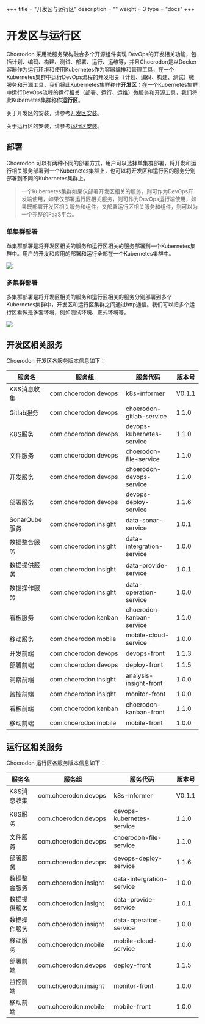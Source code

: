 +++
title = "开发区与运行区"
description = ""
weight = 3
type = "docs"
+++

# 开发区与运行区

Choerodon 采用微服务架构融合多个开源组件实现 DevOps的开发相关功能，包括计划、编码、构建、测试、部署、运行、运维等，并且Choerodon是以Docker容器作为运行环境和使用Kubernetes作为容器编排和管理工具，在一个Kubernetes集群中运行DevOps流程的开发相关（计划、编码、构建、测试）微服务和开源工具，我们将此Kubernetes集群称作**开发区**；在一个Kubernetes集群中运行DevOps流程的运行相关（部署、运行、运维）微服务和开源工具，我们将此Kubernetes集群称作**运行区**。

关于开发区的安装，请参考[开发区安装](./installation-configuration/development-install-guide)。

关于运行区的安装，请参考[运行区安装](./installation-configuration/deployment-install-guide)。

## 部署

Choerodon 可以有两种不同的部署方式，用户可以选择单集群部署，将开发和运行相关服务部署到一个Kubernetes集群上，也可以将开发区和运行区的服务分别部署到不同的Kubernetes集群上。

> 一个Kubernetes集群如果仅部署开发区相关的服务，则可作为DevOps开发端使用，如果仅部署运行区相关服务，则可作为DevOps运行端使用，如果既部署开发区相关服务和组件，又部署运行区相关服务和组件，则可以为一个完整的PaaS平台。


### 单集群部署

单集群部署是将开发区相关的服务和运行区相关的服务部署到一个Kubernetes集群中。用户的开发和应用的部署和运行全部在一个Kubernetes集群中。

![](/img/docs/concept/choerodon-deploy-single.png)

### 多集群部署

多集群部署是将开发区相关的服务和运行区相关的服务分别部署到多个Kubernetes集群中，开发区和运行区集群之间通过http通信。我们可以把多个运行区看做是多套环境，例如测试环境、正式环境等。

![](/img/docs/concept/choerodon-deploy-multiple.png)

## 开发区相关服务

Choerodon 开发区各服务版本信息如下：

服务名	|服务组	|	服务代码	|	版本号
---	|---	|	---	|	---
K8S消息收集	|	com.choerodon.devops 	|	k8s-informer 	|	V0.1.1
Gitlab服务	|	com.choerodon.devops 	|	choerodon-gitlab-service  	|	1.1.0
K8S服务	|	com.choerodon.devops 	|	devops-kubernetes-service	|	1.1.0
文件服务	|	com.choerodon.devops 	|	choerodon-file-service 	|	1.1.0
开发服务	|	com.choerodon.devops 	|	choerodon-devops-service  	|	1.1.0
部署服务	|	com.choerodon.devops 	|	devops-deploy-service	|	1.1.6
SonarQube服务	|	com.choerodon.insight 	|	data-sonar-service  	|	1.0.1
数据整合服务	|	com.choerodon.insight 	|	data-intergration-service	|	1.0.0
数据提供服务	|	com.choerodon.insight 	|	data-provide-service 	|	1.0.1
数据操作服务	|	com.choerodon.insight	|	data-operation-service 	|	1.0.0
看板服务	|	com.choerodon.kanban 	|	choerodon-kanban-service 	|	1.1.0
移动服务	|	com.choerodon.mobile 	|	mobile-cloud-service 	|	1.0.0
开发前端	|	com.choerodon.devops 	|	devops-front 	|	1.1.3
部署前端	|	com.choerodon.devops 	|	deploy-front 	|	1.1.5
洞察前端	|	com.choerodon.insight 	|	analysis-insight-front  	|	1.0.0
监控前端	|	com.choerodon.insight 	|	monitor-front	|	1.0.0
看板前端	|	com.choerodon.kanban 	|	choerodon-kanban-front 	|	1.1.0
移动前端	|	com.choerodon.mobile 	|	mobile-front 	|	1.0.0

## 运行区相关服务

Choerodon 运行区各服务版本信息如下：

服务名	|服务组	|	服务代码	|	版本号
---	|---	|	---	|	---
K8S消息收集	|	com.choerodon.devops 	|	k8s-informer 	|	V0.1.1
K8S服务	|	com.choerodon.devops 	|	devops-kubernetes-service	|	1.1.0
文件服务	|	com.choerodon.devops 	|	choerodon-file-service 	|	1.1.0
部署服务	|	com.choerodon.devops 	|	devops-deploy-service	|	1.1.6
数据整合服务	|	com.choerodon.insight 	|	data-intergration-service	|	1.0.0
数据提供服务	|	com.choerodon.insight 	|	data-provide-service 	|	1.0.1
数据操作服务	|	com.choerodon.insight	|	data-operation-service 	|	1.0.0
移动服务	|	com.choerodon.mobile 	|	mobile-cloud-service 	|	1.0.0
部署前端	|	com.choerodon.devops 	|	deploy-front 	|	1.1.5
监控前端	|	com.choerodon.insight 	|	monitor-front	|	1.0.0
移动前端	|	com.choerodon.mobile 	|	mobile-front 	|	1.0.0